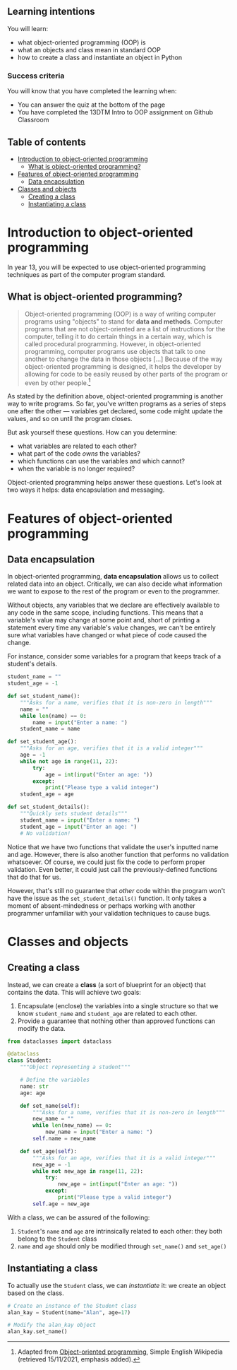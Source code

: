 ## Learning intentions

You will learn:

- what object-oriented programming (OOP) is
- what an objects and class mean in standard OOP
- how to create a class and instantiate an object in Python

### Success criteria

You will know that you have completed the learning when:

- You can answer the quiz at the bottom of the page
- You have completed the 13DTM Intro to OOP assignment on Github Classroom

## Table of contents
- [Introduction to object-oriented programming](#introduction-to-object-oriented-programming)
  - [What is object-oriented programming?](#what-is-object-oriented-programming)
- [Features of object-oriented programming](#features-of-object-oriented-programming)
  - [Data encapsulation](#data-encapsulation)
- [Classes and objects](#classes-and-objects)
  - [Creating a class](#creating-a-class)
  - [Instantiating a class](#instantiating-a-class)

# Introduction to object-oriented programming

In year 13, you will be expected to use object-oriented programming techniques as part of the computer program standard.

## What is object-oriented programming?

> Object-oriented programming (OOP) is a way of writing computer programs using "objects" to stand for **data and methods**. Computer programs that are not object-oriented are a list of instructions for the computer, telling it to do certain things in a certain way, which is called procedural programming. However, in object-oriented programming, computer programs use objects that talk to one another to change the data in those objects […]  Because of the way object-oriented programming is designed, it helps the developer by allowing for code to be easily reused by other parts of the program or even by other people.[^1]

As stated by the definition above, object-oriented programming is another way to write programs. So far, you've written programs as a series of steps one after the other — variables get declared, some code might update the values, and so on until the program closes.

But ask yourself these questions. How can you determine:

- what variables are related to each other?
- what part of the code *owns* the variables?
- which functions can use the variables and which cannot?
- when the variable is no longer required?

Object-oriented programming helps answer these questions. Let's look at two ways it helps: data encapsulation and messaging.

# Features of object-oriented programming

## Data encapsulation

In object-oriented programming, **data encapsulation** allows us to collect related data into an object. Critically, we can also decide what information we want to expose to the rest of the program or even to the programmer.

Without objects, any variables that we declare are effectively available to any code in the same scope, including functions. This means that a variable's value may change at some point and, short of printing a statement every time any variable's value changes, we can't be entirely sure what variables have changed or what piece of code caused the change.

For instance, consider some variables for a program that keeps track of a student's details.

```python
student_name = ""
student_age = -1

def set_student_name():
    """Asks for a name, verifies that it is non-zero in length"""
    name = ""
    while len(name) == 0:
        name = input("Enter a name: ")
    student_name = name

def set_student_age():
    """Asks for an age, verifies that it is a valid integer"""
    age = -1
    while not age in range(11, 22):
        try:
            age = int(input("Enter an age: "))
        except:
            print("Please type a valid integer")
    student_age = age

def set_student_details():
    """Quickly sets student details"""
    student_name = input("Enter a name: ")
    student_age = input("Enter an age: ")
    # No validation!
```

Notice that we have two functions that validate the user's inputted name and age. However, there is also another function that performs no validation whatsoever. Of course, we could just fix the code to perform proper validation. Even better, it could just call the previously-defined functions that do that for us.

However, that's still no guarantee that *other* code within the program won't have the issue as the ``set_student_details()`` function. It only takes a moment of absent-mindedness or perhaps working with another programmer unfamiliar with your validation techniques to cause bugs.

# Classes and objects

## Creating a class

Instead, we can create a **class** (a sort of blueprint for an object) that contains the data. This will achieve two goals:

1. Encapsulate (enclose) the variables into a single structure so that we know ``student_name`` and ``student_age`` are related to each other.
2. Provide a guarantee that nothing other than approved functions can modify the data.

```python
from dataclasses import dataclass

@dataclass
class Student:
    """Object representing a student"""

    # Define the variables
    name: str
    age: age

    def set_name(self):
        """Asks for a name, verifies that it is non-zero in length"""
        new_name = ""
        while len(new_name) == 0:
            new_name = input("Enter a name: ")
        self.name = new_name

    def set_age(self):
        """Asks for an age, verifies that it is a valid integer"""
        new_age = -1
        while not new_age in range(11, 22):
            try:
                new_age = int(input("Enter an age: "))
            except:
                print("Please type a valid integer")
        self.age = new_age
```

With a class, we can be assured of the following:

1. ``Student``'s ``name`` and ``age`` are intrinsically related to each other: they both belong to the ``Student`` class
2. ``name`` and ``age`` should only be modified through ``set_name()`` and ``set_age()``

## Instantiating a class

To actually use the ``Student`` class, we can *instantiate* it: we create an object based on the class.

```python
# Create an instance of the Student class
alan_kay = Student(name="Alan", age=17)

# Modify the alan_kay object
alan_kay.set_name()
```


[^1]: Adapted from [Object-oriented programming](https://simple.wikipedia.org/wiki/Object-oriented_programming), Simple English Wikipedia (retrieved 15/11/2021, emphasis added).